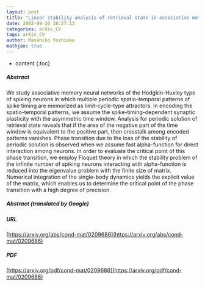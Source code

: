 ```yaml
---
layout: post
title: "Linear stability analysis of retrieval state in associative memory neural networks of spiking neurons"
date: 2002-09-30 16:27:13
categories: arXiv_CV
tags: arXiv_CV
author: Masahiko Yoshioka
mathjax: true
---
```


* content
{:toc}

##### Abstract
We study associative memory neural networks of the Hodgkin-Huxley type of spiking neurons in which multiple periodic spatio-temporal patterns of spike timing are memorized as limit-cycle-type attractors. In encoding the spatio-temporal patterns, we assume the spike-timing-dependent synaptic plasticity with the asymmetric time window. Analysis for periodic solution of retrieval state reveals that if the area of the negative part of the time window is equivalent to the positive part, then crosstalk among encoded patterns vanishes. Phase transition due to the loss of the stability of periodic solution is observed when we assume fast alpha-function for direct interaction among neurons. In order to evaluate the critical point of this phase transition, we employ Floquet theory in which the stability problem of the infinite number of spiking neurons interacting with alpha-function is reduced into the eigenvalue problem with the finite size of matrix. Numerical integration of the single-body dynamics yields the explicit value of the matrix, which enables us to determine the critical point of the phase transition with a high degree of precision.

##### Abstract (translated by Google)


##### URL
[https://arxiv.org/abs/cond-mat/0209686](https://arxiv.org/abs/cond-mat/0209686)

##### PDF
[https://arxiv.org/pdf/cond-mat/0209686](https://arxiv.org/pdf/cond-mat/0209686)

